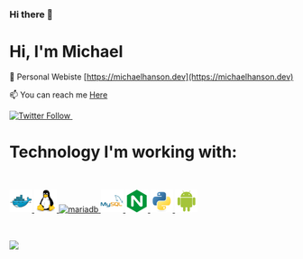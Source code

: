 ### Hi there 👋

<!--
**mikedhanson/mikedhanson** is a ✨ _special_ ✨ repository because its `README.md` (this file) appears on your GitHub profile.
-->

<h1 align="left">Hi, I'm Michael </h1>

📝 Personal Webiste [https://michaelhanson.dev](https://michaelhanson.dev)

📫 You can reach me [Here](https://michaelhanson.dev/contact)

<p align="left">
	<a href="https://twitter.com/mikehanson1458" rel="noopener">
		<img alt="Twitter Follow" src="https://img.shields.io/twitter/follow/mikehanson1458?color=1DA1F2&label=@mikehanson1458&logo=twitter&style=for-the-badge">
	</a> 
    <a href="https://michaelhanson.dev" rel="noopener">
		<img class="alignnone" title="MichaelHanson.dev!" src="https://img.shields.io/badge/MichaelHanson.dev-informational.svg?style=for-the-badge&labelColor=black&color=efeeee" alt=""/>
	</a>
</p>
<h1 align="Left">Technology I'm working with:</h1>
<br>
	<p align="left">
		<a href="https://www.docker.com/" target="_blank">
			<img src="https://raw.githubusercontent.com/devicons/devicon/c5378d6c2510ffa0b3e4475af95618a8048d6cf1/icons/docker/docker-original.svg" 
			alt="docker" width="40" height="40"/>
		</a>
		<a href="https://www.linux.org/" target="_blank">
			<img src="https://raw.githubusercontent.com/devicons/devicon/c5378d6c2510ffa0b3e4475af95618a8048d6cf1/icons/linux/linux-original.svg" alt="linux" width="40" height="40"/>
		</a>
		<a href="https://mariadb.org/" target="_blank">
			<img src="https://www.vectorlogo.zone/logos/mariadb/mariadb-icon.svg" alt="mariadb" width="40" height="40"/>
		</a>
		<a href="https://www.mysql.com/" target="_blank">
			<img src="https://raw.githubusercontent.com/devicons/devicon/c5378d6c2510ffa0b3e4475af95618a8048d6cf1/icons/mysql/mysql-original-wordmark.svg" alt="mysql" width="40" height="40"/>
		</a>
		<a href="https://www.nginx.com" target="_blank">
			<img src="https://raw.githubusercontent.com/devicons/devicon/c5378d6c2510ffa0b3e4475af95618a8048d6cf1/icons/nginx/nginx-original.svg" alt="nginx" width="40" height="40"/>
		</a>
		<a href="https://www.python.org" target="_blank">
			<img src="https://raw.githubusercontent.com/devicons/devicon/c5378d6c2510ffa0b3e4475af95618a8048d6cf1/icons/python/python-original.svg" alt="python" width="40" height="40"/>
		</a>
		<a href="https://developer.android.com/" target="_blank">
			<img src="https://raw.githubusercontent.com/devicons/devicon/c5378d6c2510ffa0b3e4475af95618a8048d6cf1/icons/android/android-original.svg" alt="Android" width="40" height="40"/>
		</a>
    </p>
<br>
<p>
    <img align="center" src="https://github-readme-stats.vercel.app/api?username=mikedhanson&show_icons=true&theme=radical"
</p>

